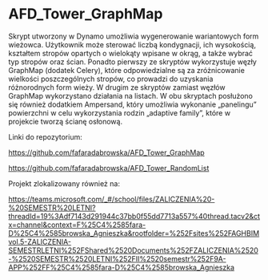 # AFD_Tower_GraphMap
Skrypt utworzony w Dynamo umożliwia wygenerowanie wariantowych form wieżowca. Użytkownik może sterować liczbą kondygnacji, ich wysokością, kształtem stropów opartych o wielokąty wpisane w okrąg, a także wybrać typ stropów oraz ścian. Ponadto pierwszy ze skryptów wykorzystuje węzły GraphMap (dodatek Celery), które odpowiedzialne są za zróżnicowanie wielkości poszczególnych stropów, co prowadzi do uzyskania różnorodnych form wieży. W drugim ze skryptów zamiast węzłów GraphMap wykorzystano działania na listach. W obu skryptach posłużono się również dodatkiem Ampersand, który umożliwia wykonanie „panelingu” powierzchni w celu wykorzystania rodzin „adaptive family”, które w projekcie tworzą ścianę osłonową.

Linki do repozytorium:

https://github.com/fafaradabrowska/AFD_Tower_GraphMap

https://github.com/fafaradabrowska/AFD_Tower_RandomList

Projekt zlokalizowany również na:

https://teams.microsoft.com/_#/school/files/ZALICZENIA%20-%20SEMESTR%20LETNI?threadId=19%3Adf7143d291944c37bb0f55dd7713a557%40thread.tacv2&ctx=channel&context=F%25C4%2585fara-D%25C4%2585browska_Agnieszka&rootfolder=%252Fsites%252FAGHBIMvol.5-ZALICZENIA-SEMESTRLETNI%252FShared%2520Documents%252FZALICZENIA%2520-%2520SEMESTR%2520LETNI%252FII%2520semestr%252F9A-APP%252FF%25C4%2585fara-D%25C4%2585browska_Agnieszka
